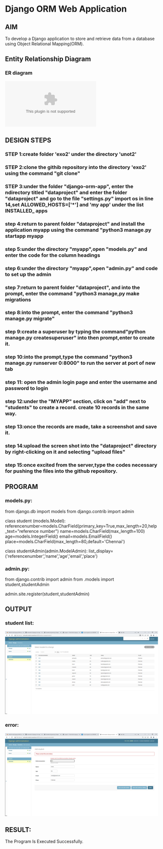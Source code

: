 # Django ORM Web Application

## AIM
To develop a Django application to store and retrieve data from a database using Object Relational Mapping(ORM).

## Entity Relationship Diagram

### ER diagram
![ER diagram](ormsheet.docx)

## DESIGN STEPS

### STEP 1:create folder 'exo2' under the directory 'unot2'

### STEP 2:clone the githib repository into the directory 'exo2' using the command "git clone<url>"

### STEP 3:under the folder "django-orm-app", enter the ndirectory titled "dataproject" and enter the folder "dataproject" and go to the file "settings.py" import os in line 14,set ALLOWED_HOSTS=['*'] and 'my app' under the list INSTALLED_ apps

### step 4:return to parent folder "dataproject" and install the application myapp using the command "python3 manage.py startapp myapp

### step 5:under the directory "myapp",open "models.py" and enter the code for the column headings

### step 6:under the directory "myapp",open "admin.py" and code to set up the admin

### step 7:return to parent folder "dataproject", and into the prompt, enter the command "python3 manage,py make migrations

### step 8:into the prompt, enter the command "python3 manage.py migrate"

### step 9:create a superuser by typing the command"python manage.py createsuperuser" into then prompt,enter to create it.

### step 10:into the prompt,type the command "python3 manage.py runserver 0:8000" to run the server at port of new tab

### step 11: open the admin login page and enter the username and password to login

### step 12:under the "MYAPP" section, click on "add" next to "students" to create a record. create 10 records in the same way.

### step 13:once the records are made, take a screenshot and save it.

### step 14:upload the screen shot into the "dataproject" directory by right-clicking on it and selecting "upload files"

### step 15:once excited from the server,type the codes necessary for pushing the files into the github repository.

## PROGRAM

### models.py:
from django.db import models
from django.contrib import admin

class student (models.Model):
    referencenumber=models.CharField(primary_key=True,max_length=20,help_text="reference number")
    name=models.CharField(max_length=100)
    age=models.IntegerField()
    email=models.EmailField()
    place=models.CharField(max_length=80,default='Chennai')

class studentAdmin(admin.ModelAdmin):
    list_display=('referencenumber','name','age','email','place') 

### admin.py:
from django.contrib import admin
from .models import student,studentAdmin

admin.site.register(student,studentAdmin)
 

## OUTPUT

### student list:
![student list](database.png)

### error:
![error](error.png)

## RESULT:
The Program Is Executed Successfully.
